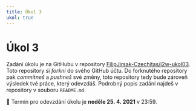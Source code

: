 ```yaml
---
title: Úkol 3
ukol: true
---
```

# Úkol 3
Zadání úkolu je na GitHubu v repository [FilipJirsak-Czechitas/j2w-ukol03](https://github.com/FilipJirsak-Czechitas/j2w-ukol03). Toto repository si _forkni_ do svého GitHub účtu. Do forknutého repository
pak _commitneš_ a _pushneš_ své změny, toto repository tedy bude zároveň výsledek tvé práce, který odevzdáš. Podrobný popis zadání najdeš v repository v souboru `README.md`.

📆 Termín pro odevzdání úkolu je **neděle 25. 4. 2021** v 23:59.
